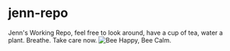 # jenn-repo
Jenn's Working Repo, feel free to look around, have a cup of tea, water a plant. Breathe. Take care now.
<img src="https://cdn.discordapp.com/attachments/415980182021603329/1035213984808312832/unknown.png" alt="Bee Happy, Bee Calm.">
